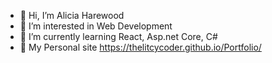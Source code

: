 - 👋 Hi, I’m Alicia Harewood
- 👀 I’m interested in Web Development
- 🌱 I’m currently learning React, Asp.net Core, C#
- 💞️ My Personal site https://thelitcycoder.github.io/Portfolio/
